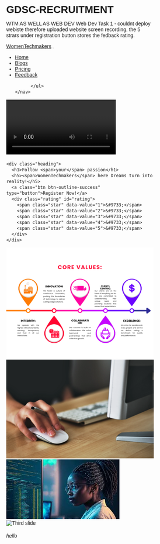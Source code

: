 # GDSC-RECRUITMENT
WTM AS WELL AS WEB DEV
Web Dev Task 1 - couldnt deploy webiste therefore uploaded website screen recording, the 5 strars under registration button stores the fedback rating.
<!DOCTYPE html>
<html lang="en">

<head>
  <meta charset="UTF-8">
  <meta name="viewport" content="width=device-width, initial-scale=1.0">
  <title>GDSC_FRONTEND_1</title>
  <link rel="stylesheet" href="https://cdnjs.cloudflare.com/ajax/libs/font-awesome/6.5.1/css/all.min.css"
    integrity="sha512-DTOQO9RWCH3ppGqcWaEA1BIZOC6xxalwEsw9c2QQeAIftl+Vegovlnee1c9QX4TctnWMn13TZye+giMm8e2LwA=="
    crossorigin="anonymous" referrerpolicy="no-referrer" />
  <link href="https://cdn.jsdelivr.net/npm/bootstrap@5.3.2/dist/css/bootstrap.min.css" rel="stylesheet"
    integrity="sha384-T3c6CoIi6uLrA9TneNEoa7RxnatzjcDSCmG1MXxSR1GAsXEV/Dwwykc2MPK8M2HN" crossorigin="anonymous">
  <script src="script.js"></script>

</head>
<style>
  * {
    box-sizing: border-box;
    margin: 0%;
    padding: 0%;
    font-family: 'Gill Sans', 'Gill Sans MT', Calibri, 'Trebuchet MS', sans-serif;
  }

  color {
    color: #fbeeb4 #cfee91 #658525 #092A35;
  }

  .box {
    background-color: linear-gradient(#cfee91, #658525, #092A35);
    animation: color 30s infinite linear;
  }

  @keyframes color {
    20% {
      background: #092A35;
    }

    80% {
      background: #fbeeb4;
    }

  }

  .navbar {
    position: fixed ! important;
    width: 100%;
    align-items: center;
    display: flex;
    justify-content: space-evenly;
    font-size: 2rem;
  }

  .navbar li button {
    font-size: 2rem;
  }

  .navbar-brand {
    font-size: 2.5rem;
    color: #cfee91;

  }

  .even-distribute {
    display: flex;
    justify-content: space-evenly;
    align-items: center;
    background-color: white;

  }



  video {

    width: 100%;
    height: 60%;
    border-radius: 7%;
    padding: 5% 2% 5%;
    margin-top: 98px;

  }

  .heading {
    color: #658525;
    font-weight: 500;
    margin: 98px 5% 2%;
    font-size: large;
  }

  .heading h1 {
    font-weight: bold;
    animation: fadeIn 2s ease-in-out;
    font-size: 2.2rem;
  }

  .heading h5 {
    font-weight: 600;
    display: flex;
    flex-wrap: wrap;
    font-size: 3.25rem;

    animation: fadeIn 2s ease-in-out;
  }

  .heading span {
    color: #cfee91;
  }

  @keyframes fadeIn {
    from {
      opacity: 0;
    }

    to {
      opacity: 1;
    }
  }

  @media (min-width: 1200px) {
    h1 {
      font-size: 1.2rem;
    }
  }

  @media (min-width: 811px) {
    h1 {
      font-size: 1.2rem;
      margin-top: 02%;

    }

    .slide_img {}
  }

  .w-100 {
    width: 100% !important;
    border: 1px ridge #092A35;
  }

  @keyframes mymove {
    to {
      background-position: 200% center;
    }
  }

  .rating {
    font-size: 30px;
  }

  .star {
    cursor: pointer;
  }

  .star:hover:before,
  .star:hover~.star:before {
    content: '\2605';
    /* Filled star character */
    color: gold;
  }

  .slide_img {
    align-items: center;
    display: flex;
    justify-content: center;
  }

  .partition {
    display: flex;
    justify-content: space-evenly;
    align-items: center;
  }

  .card-inner {
    height: ;
  }

  .footer {
    background-color: #092A35;
    height: 20%;
    width: 100%;
    margin: 0%;
    padding: 0%;
    border: 30px solid #092A35;
    color: #092A35;
  }
</style>

<body>

  <nav class="navbar bg-dark border-bottom border-body py-5 " data-bs-theme="dark">
    <nav class="navbar navbar-expand-lg bg-body-tertiary">
      <div class="container-fluid">
        <a class="navbar-brand" href="#"><i class="fa-light fa-person-dress"></i>WomenTechmakers</a>
        <button class="navbar-toggler" type="button" data-bs-toggle="collapse" data-bs-target="#navbarSupportedContent"
          aria-controls="navbarSupportedContent" aria-expanded="false" aria-label="Toggle navigation">
          <span class="navbar-toggler-icon"></span>
        </button>
        <div class="collapse navbar-collapse justify-content-between" id="navbarSupportedContent">
          <ul class="navbar-nav mb-2 mb-lg-0">
            <li class="nav-item">
              <a class="nav-link active" aria-current="page" href="#">Home</a>
            </li>
            <li class="nav-item">
              <a class="nav-link active" aria-current="page" href="#">Blogs</a>
            </li>
            <li class="nav-item">
              <a class="nav-link active" aria-current="page" href="#">Pricing</a>
            </li>
            <li class="nav-item">
              <a class="nav-link active" aria-current="page" href="#">Feedback</a>
            </li>

          </ul>
    </nav>
  </nav>
  <div class="even-distribute">
    <div class="video-container">
      <video autoplay controls>
        <source src="video_html.mp4" type="video/mp4">
      </video>
    </div>

    <div class="heading">
      <h1>Follow <span>your</span> passion</h1>
      <h5><span>WomenTechmakers</span> here Dreams turn into reality!</h5>
      <a class="btn btn-outline-success" type="button">Register Now!</a>
      <div class="rating" id="rating">
        <span class="star" data-value="1">&#9733;</span>
        <span class="star" data-value="2">&#9733;</span>
        <span class="star" data-value="3">&#9733;</span>
        <span class="star" data-value="4">&#9733;</span>
        <span class="star" data-value="5">&#9733;</span>
      </div>
    </div>
  </div>
  <div class="slide_img">
    <img src="2023 (1).png" alt="">
  </div>
  <div class="box">
    <div class="partition">
      <div class="card-inner">
        <div class="card-item active">
          <img class="d-block w-100" src="slide_img.png" alt="First slide">
        </div>
        <div class="card-item">
          <img class="d-block w-100" src="women_.jpeg" alt="Second slide">
        </div>
        <div class="card-item">
          <img class="d-block w-100" src="women_2.jpeg" alt="Third slide">
        </div>
      </div>
    </div>
  </div>
  <footer class="footer">
    <h6>hello</h6>
  </footer>

  <script src="https://cdn.jsdelivr.net/npm/bootstrap@5.3.2/dist/js/bootstrap.bundle.min.js"
    integrity="sha384-C6RzsynM9kWDrMNeT87bh95OGNyZPhcTNXj1NW7RuBCsyN/o0jlpcV8Qyq46cDfL" crossorigin="anonymous">
      setTimeout(function () {
        location.reload();
      }, 3000); 
    </script>
</body>

</html>
